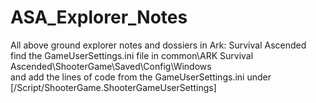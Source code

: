 # ASA_Explorer_Notes
All above ground explorer notes and dossiers in Ark: Survival Ascended  
find the GameUserSettings.ini file in common\ARK Survival Ascended\ShooterGame\Saved\Config\Windows  
and add the lines of code from the GameUserSettings.ini under [/Script/ShooterGame.ShooterGameUserSettings]  
